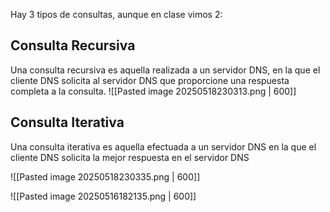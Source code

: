 Hay 3 tipos de consultas, aunque en clase vimos 2:

## Consulta Recursiva
Una consulta recursiva es aquella realizada a un servidor DNS, en la que el cliente DNS solicita al servidor DNS que proporcione una respuesta completa a la consulta.
![[Pasted image 20250518230313.png | 600]]

## Consulta Iterativa
Una consulta iterativa es aquella efectuada a un servidor DNS en la que el cliente DNS solicita la mejor respuesta en el servidor DNS

![[Pasted image 20250518230335.png | 600]]



![[Pasted image 20250516182135.png | 600]]
